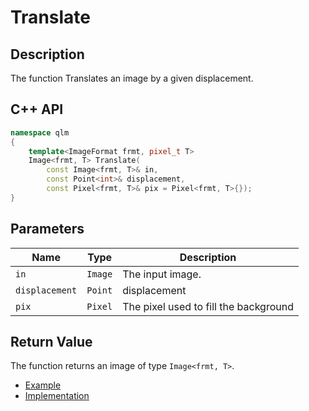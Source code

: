 # Translate

## Description
The function Translates an image by a given displacement.

## C++ API
```c++
namespace qlm
{
	template<ImageFormat frmt, pixel_t T>
	Image<frmt, T> Translate(
		const Image<frmt, T>& in,
		const Point<int>& displacement,
		const Pixel<frmt, T>& pix = Pixel<frmt, T>{});
}
```

## Parameters

| Name          | Type         | Description                                                         |
|---------------|--------------|---------------------------------------------------------------------|
| `in`          | `Image`      | The input image.                                                    |
| `displacement`| `Point`      | displacement                                                        |
| `pix`         | `Pixel`      | The pixel used to fill the background                               |

## Return Value
The function returns an image of type `Image<frmt, T>`.

* [Example](../../../Examples/Geometric%20Transformations/Translate)
* [Implementation](../../../../code/Translate/Translate.cpp)